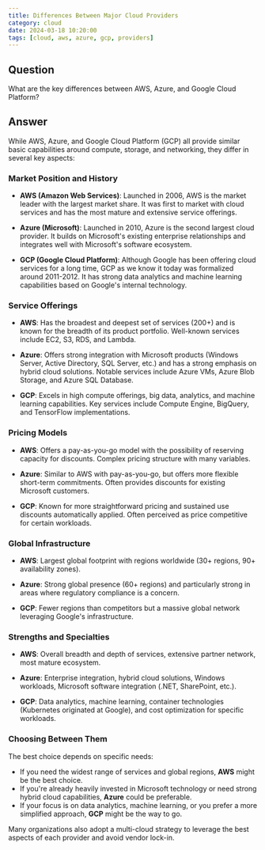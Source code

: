 ```yaml
---
title: Differences Between Major Cloud Providers
category: cloud
date: 2024-03-18 10:20:00
tags: [cloud, aws, azure, gcp, providers]
---
```


## Question

What are the key differences between AWS, Azure, and Google Cloud Platform?

## Answer

While AWS, Azure, and Google Cloud Platform (GCP) all provide similar basic capabilities around compute, storage, and networking, they differ in several key aspects:

### Market Position and History

- **AWS (Amazon Web Services)**: Launched in 2006, AWS is the market leader with the largest market share. It was first to market with cloud services and has the most mature and extensive service offerings.

- **Azure (Microsoft)**: Launched in 2010, Azure is the second largest cloud provider. It builds on Microsoft's existing enterprise relationships and integrates well with Microsoft's software ecosystem.

- **GCP (Google Cloud Platform)**: Although Google has been offering cloud services for a long time, GCP as we know it today was formalized around 2011-2012. It has strong data analytics and machine learning capabilities based on Google's internal technology.

### Service Offerings

- **AWS**: Has the broadest and deepest set of services (200+) and is known for the breadth of its product portfolio. Well-known services include EC2, S3, RDS, and Lambda.

- **Azure**: Offers strong integration with Microsoft products (Windows Server, Active Directory, SQL Server, etc.) and has a strong emphasis on hybrid cloud solutions. Notable services include Azure VMs, Azure Blob Storage, and Azure SQL Database.

- **GCP**: Excels in high compute offerings, big data, analytics, and machine learning capabilities. Key services include Compute Engine, BigQuery, and TensorFlow implementations.

### Pricing Models

- **AWS**: Offers a pay-as-you-go model with the possibility of reserving capacity for discounts. Complex pricing structure with many variables.

- **Azure**: Similar to AWS with pay-as-you-go, but offers more flexible short-term commitments. Often provides discounts for existing Microsoft customers.

- **GCP**: Known for more straightforward pricing and sustained use discounts automatically applied. Often perceived as price competitive for certain workloads.

### Global Infrastructure

- **AWS**: Largest global footprint with regions worldwide (30+ regions, 90+ availability zones).

- **Azure**: Strong global presence (60+ regions) and particularly strong in areas where regulatory compliance is a concern.

- **GCP**: Fewer regions than competitors but a massive global network leveraging Google's infrastructure.

### Strengths and Specialties

- **AWS**: Overall breadth and depth of services, extensive partner network, most mature ecosystem.

- **Azure**: Enterprise integration, hybrid cloud solutions, Windows workloads, Microsoft software integration (.NET, SharePoint, etc.).

- **GCP**: Data analytics, machine learning, container technologies (Kubernetes originated at Google), and cost optimization for specific workloads.

### Choosing Between Them

The best choice depends on specific needs:

- If you need the widest range of services and global regions, **AWS** might be the best choice.
- If you're already heavily invested in Microsoft technology or need strong hybrid cloud capabilities, **Azure** could be preferable.
- If your focus is on data analytics, machine learning, or you prefer a more simplified approach, **GCP** might be the way to go.

Many organizations also adopt a multi-cloud strategy to leverage the best aspects of each provider and avoid vendor lock-in. 